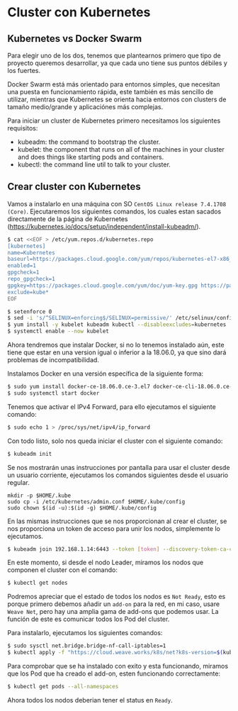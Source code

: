 # Cluster con Kubernetes

## Kubernetes vs Docker Swarm
Para elegir uno de los dos, tenemos que plantearnos primero que tipo de proyecto queremos desarrollar, ya que cada uno tiene sus puntos débiles y los fuertes.

Docker Swarm está más orientado para entornos simples, que necesitan una puesta en funcionamiento rápida, este también es más sencillo de utilizar, mientras que Kubernetes se orienta hacia entornos con clusters de tamaño medio/grande y aplicaciónes más complejas.

Para iniciar un cluster de Kubernetes primero necesitamos los siguientes requisitos:
- kubeadm: the command to bootstrap the cluster.
- kubelet: the component that runs on all of the machines in your cluster and does things like starting pods and containers.
- kubectl: the command line util to talk to your cluster.

## Crear cluster con Kubernetes
Vamos a instalarlo en una máquina con SO `CentOS Linux release 7.4.1708 (Core)`.
Ejecutaremos los siguientes comandos, los cuales estan sacados directamente de la página de Kubernetes (https://kubernetes.io/docs/setup/independent/install-kubeadm/).
```sh
$ cat <<EOF > /etc/yum.repos.d/kubernetes.repo
[kubernetes]
name=Kubernetes
baseurl=https://packages.cloud.google.com/yum/repos/kubernetes-el7-x86_64
enabled=1
gpgcheck=1
repo_gpgcheck=1
gpgkey=https://packages.cloud.google.com/yum/doc/yum-key.gpg https://packages.cloud.google.com/yum/doc/rpm-package-key.gpg
exclude=kube*
EOF

$ setenforce 0
$ sed -i 's/^SELINUX=enforcing$/SELINUX=permissive/' /etc/selinux/config
$ yum install -y kubelet kubeadm kubectl --disableexcludes=kubernetes
$ systemctl enable --now kubelet
```
Ahora tendremos que instalar Docker, si no lo tenemos instalado aún, este tiene que estar en una version igual o inferior a la 18.06.0, ya que sino dará problemas de incompatibilidad.

Instalamos Docker en una versión específica de la siguiente forma:
```sh
$ sudo yum install docker-ce-18.06.0.ce-3.el7 docker-ce-cli-18.06.0.ce-3.el7 containerd.io
$ sudo systemctl start docker
```
Tenemos que activar el IPv4 Forward, para ello ejecutamos el siguiente comando:
```sh
$ sudo echo 1 > /proc/sys/net/ipv4/ip_forward
```

Con todo listo, solo nos queda iniciar el cluster con el siguiente comando:
```sh
$ kubeadm init 
```

Se nos mostrarán unas instrucciones por pantalla para usar el cluster desde un usuario corriente, ejecutamos los comandos siguientes desde el usuario regular.
```
mkdir -p $HOME/.kube
sudo cp -i /etc/kubernetes/admin.conf $HOME/.kube/config
sudo chown $(id -u):$(id -g) $HOME/.kube/config
```

En las mismas instrucciones que se nos proporcionan al crear el cluster, se nos proporciona un token de acceso para unir los nodos, simplemente lo ejecutamos.
```sh
$ kubeadm join 192.168.1.14:6443 --token [token] --discovery-token-ca-cert-hash [hash]
```

En este momento, si desde el nodo Leader, miramos los nodos que componen el cluster con el comando:
```sh
$ kubectl get nodes
```

Podremos apreciar que el estado de todos los nodos es `Not Ready`, esto es porque primero debemos añadir un `add-on` para la red, en mi caso, usare `Weave Net`, pero hay una amplia gama de add-ons que podemos usar.
La función de este es comunicar todos los Pod del cluster.

Para instalarlo, ejecutamos los siguientes comandos:
```sh
$ sudo sysctl net.bridge.bridge-nf-call-iptables=1
$ kubectl apply -f "https://cloud.weave.works/k8s/net?k8s-version=$(kubectl version | base64 | tr -d '\n')"
```

Para comprobar que se ha instalado con exito y esta funcionando, miramos que los Pod que ha creado el add-on, esten funcionando correctamente:
```sh
$ kubectl get pods --all-namespaces
```

Ahora todos los nodos deberian tener el status en `Ready`.